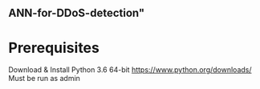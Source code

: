 ## ANN-for-DDoS-detection"

# Prerequisites

Download & Install Python 3.6 64-bit https://www.python.org/downloads/
Must be run as admin
